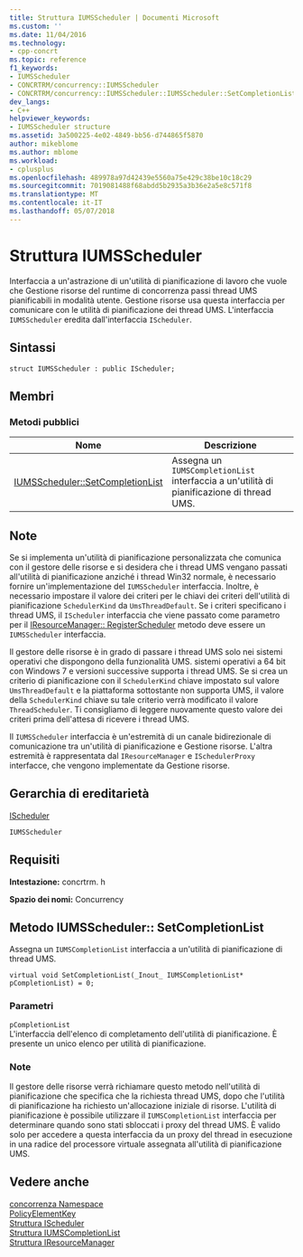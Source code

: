 ```yaml
---
title: Struttura IUMSScheduler | Documenti Microsoft
ms.custom: ''
ms.date: 11/04/2016
ms.technology:
- cpp-concrt
ms.topic: reference
f1_keywords:
- IUMSScheduler
- CONCRTRM/concurrency::IUMSScheduler
- CONCRTRM/concurrency::IUMSScheduler::IUMSScheduler::SetCompletionList
dev_langs:
- C++
helpviewer_keywords:
- IUMSScheduler structure
ms.assetid: 3a500225-4e02-4849-bb56-d744865f5870
author: mikeblome
ms.author: mblome
ms.workload:
- cplusplus
ms.openlocfilehash: 489978a97d42439e5560a75e429c38be10c18c29
ms.sourcegitcommit: 7019081488f68abdd5b2935a3b36e2a5e8c571f8
ms.translationtype: MT
ms.contentlocale: it-IT
ms.lasthandoff: 05/07/2018
---
```

# <a name="iumsscheduler-structure"></a>Struttura IUMSScheduler
Interfaccia a un'astrazione di un'utilità di pianificazione di lavoro che vuole che Gestione risorse del runtime di concorrenza passi thread UMS pianificabili in modalità utente. Gestione risorse usa questa interfaccia per comunicare con le utilità di pianificazione dei thread UMS.  L'interfaccia `IUMSScheduler` eredita dall'interfaccia `IScheduler`.  
  
## <a name="syntax"></a>Sintassi  
  
```
struct IUMSScheduler : public IScheduler;
```  
  
## <a name="members"></a>Membri  
  
### <a name="public-methods"></a>Metodi pubblici  
  
|Nome|Descrizione|  
|----------|-----------------|  
|[IUMSScheduler::SetCompletionList](#setcompletionlist)|Assegna un `IUMSCompletionList` interfaccia a un'utilità di pianificazione di thread UMS.|  
  
## <a name="remarks"></a>Note  
 Se si implementa un'utilità di pianificazione personalizzata che comunica con il gestore delle risorse e si desidera che i thread UMS vengano passati all'utilità di pianificazione anziché i thread Win32 normale, è necessario fornire un'implementazione del `IUMSScheduler` interfaccia. Inoltre, è necessario impostare il valore dei criteri per le chiavi dei criteri dell'utilità di pianificazione `SchedulerKind` da `UmsThreadDefault`. Se i criteri specificano i thread UMS, il `IScheduler` interfaccia che viene passato come parametro per il [IResourceManager:: RegisterScheduler](iresourcemanager-structure.md#registerscheduler) metodo deve essere un `IUMSScheduler` interfaccia.  
  
 Il gestore delle risorse è in grado di passare i thread UMS solo nei sistemi operativi che dispongono della funzionalità UMS. sistemi operativi a 64 bit con Windows 7 e versioni successive supporta i thread UMS. Se si crea un criterio di pianificazione con il `SchedulerKind` chiave impostato sul valore `UmsThreadDefault` e la piattaforma sottostante non supporta UMS, il valore della `SchedulerKind` chiave su tale criterio verrà modificato il valore `ThreadScheduler`. Ti consigliamo di leggere nuovamente questo valore dei criteri prima dell'attesa di ricevere i thread UMS.  
  
 Il `IUMSScheduler` interfaccia è un'estremità di un canale bidirezionale di comunicazione tra un'utilità di pianificazione e Gestione risorse. L'altra estremità è rappresentata dal `IResourceManager` e `ISchedulerProxy` interfacce, che vengono implementate da Gestione risorse.  
  
## <a name="inheritance-hierarchy"></a>Gerarchia di ereditarietà  
 [IScheduler](ischeduler-structure.md)  
  
 `IUMSScheduler`  
  
## <a name="requirements"></a>Requisiti  
 **Intestazione:** concrtrm. h  
  
 **Spazio dei nomi:** Concurrency  
  
##  <a name="setcompletionlist"></a>  Metodo IUMSScheduler:: SetCompletionList  
 Assegna un `IUMSCompletionList` interfaccia a un'utilità di pianificazione di thread UMS.  
  
```
virtual void SetCompletionList(_Inout_ IUMSCompletionList* pCompletionList) = 0;
```  
  
### <a name="parameters"></a>Parametri  
 `pCompletionList`  
 L'interfaccia dell'elenco di completamento dell'utilità di pianificazione. È presente un unico elenco per utilità di pianificazione.  
  
### <a name="remarks"></a>Note  
 Il gestore delle risorse verrà richiamare questo metodo nell'utilità di pianificazione che specifica che la richiesta thread UMS, dopo che l'utilità di pianificazione ha richiesto un'allocazione iniziale di risorse. L'utilità di pianificazione è possibile utilizzare il `IUMSCompletionList` interfaccia per determinare quando sono stati sbloccati i proxy del thread UMS. È valido solo per accedere a questa interfaccia da un proxy del thread in esecuzione in una radice del processore virtuale assegnata all'utilità di pianificazione UMS.  
  
## <a name="see-also"></a>Vedere anche  
 [concorrenza Namespace](concurrency-namespace.md)   
 [PolicyElementKey](concurrency-namespace-enums.md)   
 [Struttura IScheduler](ischeduler-structure.md)   
 [Struttura IUMSCompletionList](iumscompletionlist-structure.md)   
 [Struttura IResourceManager](iresourcemanager-structure.md)
